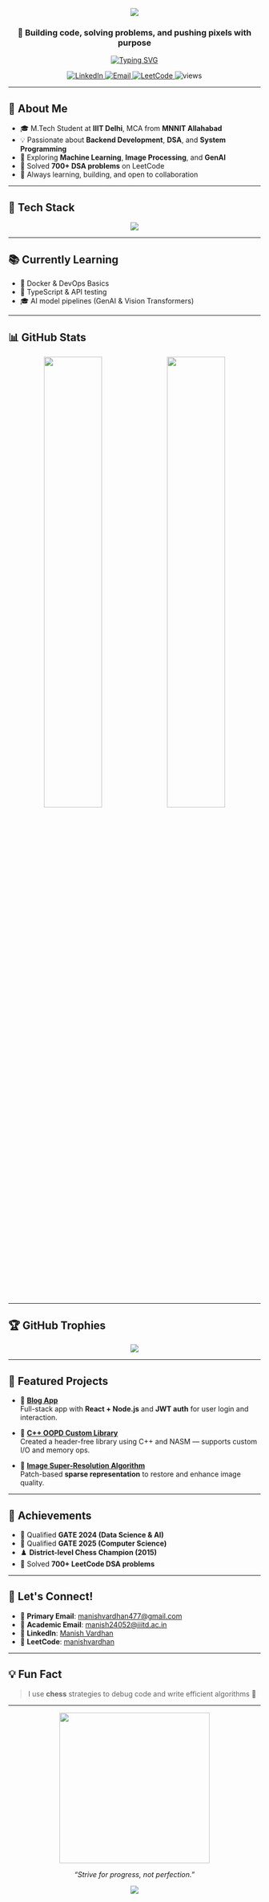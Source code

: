 <!-- Gradient Banner -->
<p align="center">
  <img src="https://capsule-render.vercel.app/api?type=waving&color=0abde3&height=200&section=header&text=Hi%20👋%20I'm%20Manish%20Vardhan&fontSize=40&fontColor=ffffff&animation=fadeIn" />
</p>

<!-- Sub-heading -->
<h3 align="center">🚀 Building code, solving problems, and pushing pixels with purpose</h3>

<!-- Typing Animation -->
<p align="center">
  <a href="https://github.com/Manish180720">
    <img src="https://readme-typing-svg.demolab.com?font=Fira+Code&weight=500&size=22&pause=1000&color=64F4EE&center=true&vCenter=true&width=435&lines=Software+Developer;Problem+Solver;Full+Stack+Developer;Open+Source+Enthusiast;DSA+%7C+C%2B%2B+%7C+React+%7C+ML" alt="Typing SVG" />
  </a>
</p>

<!-- Social & Contact Badges -->
<p align="center">
  <a href="https://www.linkedin.com/in/manish-vardhan-785480224/" target="_blank">
    <img src="https://img.shields.io/badge/LinkedIn-blue?style=flat-square&logo=linkedin" alt="LinkedIn">
  </a>
  <a href="mailto:manishvardhan477@gmail.com">
    <img src="https://img.shields.io/badge/Gmail-red?style=flat-square&logo=gmail&logoColor=white" alt="Email">
  </a>
  <a href="https://leetcode.com/u/manishvardhan/">
    <img src="https://img.shields.io/badge/LeetCode-black?style=flat-square&logo=leetcode" alt="LeetCode">
  </a>
  <img src="https://komarev.com/ghpvc/?username=Manish180720&label=Profile+Views&style=flat-square&color=blue" alt="views"/>
</p>

---

## 🌟 About Me

- 🎓 M.Tech Student at **IIIT Delhi**, MCA from **MNNIT Allahabad**
- 💡 Passionate about **Backend Development**, **DSA**, and **System Programming**
- 🤖 Exploring **Machine Learning**, **Image Processing**, and **GenAI**
- 🧠 Solved **700+ DSA problems** on LeetCode
- 🌱 Always learning, building, and open to collaboration

---

## 🧰 Tech Stack

<p align="center">
  <img src="https://skillicons.dev/icons?i=cpp,python,js,react,nodejs,express,mongodb,mysql,git,linux,vscode" />
</p>

---

## 📚 Currently Learning

- 🐳 Docker & DevOps Basics
- 🔄 TypeScript & API testing
- 🎓 AI model pipelines (GenAI & Vision Transformers)

---

## 📊 GitHub Stats

<p align="center">
  <img src="https://github-readme-stats.vercel.app/api?username=Manish180720&show_icons=true&theme=tokyonight&hide_border=true" width="48%" />
  <img src="https://streak-stats.demolab.com/?user=Manish180720&theme=tokyonight&hide_border=true" width="48%" />
</p>

---

## 🏆 GitHub Trophies

<p align="center">
  <img src="https://github-profile-trophy.vercel.app/?username=Manish180720&theme=tokyonight&margin-w=15&no-frame=true&row=1" />
</p>

---

## 🚀 Featured Projects

- 🔗 [**Blog App**](#)  
  Full-stack app with **React + Node.js** and **JWT auth** for user login and interaction.

- 🔗 [**C++ OOPD Custom Library**](#)  
  Created a header-free library using C++ and NASM — supports custom I/O and memory ops.

- 🔗 [**Image Super-Resolution Algorithm**](#)  
  Patch-based **sparse representation** to restore and enhance image quality.

---

## 🥇 Achievements

- 🎯 Qualified **GATE 2024 (Data Science & AI)**  
- 🎯 Qualified **GATE 2025 (Computer Science)**  
- ♟️ **District-level Chess Champion (2015)**  
- 🧠 Solved **700+ LeetCode DSA problems**

---

## 🤝 Let's Connect!

- 📧 **Primary Email**: [manishvardhan477@gmail.com](mailto:manishvardhan477@gmail.com)  
- 📧 **Academic Email**: [manish24052@iiitd.ac.in](mailto:manish24052@iiitd.ac.in)  
- 💼 **LinkedIn**: [Manish Vardhan](https://www.linkedin.com/in/manish-vardhan-785480224/)  
- 🧠 **LeetCode**: [manishvardhan](https://leetcode.com/u/manishvardhan/)

---

## 💡 Fun Fact

> I use **chess** strategies to debug code and write efficient algorithms 🎯

---

<p align="center">
  <img src="https://media.giphy.com/media/qgQUggAC3Pfv687qPC/giphy.gif" width="300" />
</p>

<p align="center">
  <i>“Strive for progress, not perfection.”</i>
</p>

<!-- Footer -->
<p align="center">
  <img src="https://capsule-render.vercel.app/api?type=waving&color=0abde3&height=120&section=footer" />
</p>
